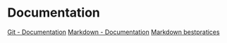 # Documentation

[Git - Documentation](https://git-scm.com/doc)
[Markdown - Documentation](https://guides.github.com/features/mastering-markdown)
[Markdown bestpratices](https://www.markdownguide.org/basic-syntax/)



